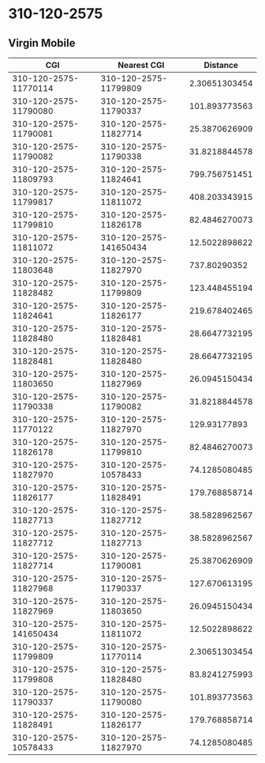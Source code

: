 # 310-120-2575
## Virgin Mobile


| CGI | Nearest CGI | Distance |
|-----|-------------|----------|
| 310-120-2575-11770114 | 310-120-2575-11799809 | 2.30651303454 |
| 310-120-2575-11790080 | 310-120-2575-11790337 | 101.893773563 |
| 310-120-2575-11790081 | 310-120-2575-11827714 | 25.3870626909 |
| 310-120-2575-11790082 | 310-120-2575-11790338 | 31.8218844578 |
| 310-120-2575-11809793 | 310-120-2575-11824641 | 799.756751451 |
| 310-120-2575-11799817 | 310-120-2575-11811072 | 408.203343915 |
| 310-120-2575-11799810 | 310-120-2575-11826178 | 82.4846270073 |
| 310-120-2575-11811072 | 310-120-2575-141650434 | 12.5022898622 |
| 310-120-2575-11803648 | 310-120-2575-11827970 | 737.80290352 |
| 310-120-2575-11828482 | 310-120-2575-11799809 | 123.448455194 |
| 310-120-2575-11824641 | 310-120-2575-11826177 | 219.678402465 |
| 310-120-2575-11828480 | 310-120-2575-11828481 | 28.6647732195 |
| 310-120-2575-11828481 | 310-120-2575-11828480 | 28.6647732195 |
| 310-120-2575-11803650 | 310-120-2575-11827969 | 26.0945150434 |
| 310-120-2575-11790338 | 310-120-2575-11790082 | 31.8218844578 |
| 310-120-2575-11770122 | 310-120-2575-11827970 | 129.93177893 |
| 310-120-2575-11826178 | 310-120-2575-11799810 | 82.4846270073 |
| 310-120-2575-11827970 | 310-120-2575-10578433 | 74.1285080485 |
| 310-120-2575-11826177 | 310-120-2575-11828491 | 179.768858714 |
| 310-120-2575-11827713 | 310-120-2575-11827712 | 38.5828962567 |
| 310-120-2575-11827712 | 310-120-2575-11827713 | 38.5828962567 |
| 310-120-2575-11827714 | 310-120-2575-11790081 | 25.3870626909 |
| 310-120-2575-11827968 | 310-120-2575-11790337 | 127.670613195 |
| 310-120-2575-11827969 | 310-120-2575-11803650 | 26.0945150434 |
| 310-120-2575-141650434 | 310-120-2575-11811072 | 12.5022898622 |
| 310-120-2575-11799809 | 310-120-2575-11770114 | 2.30651303454 |
| 310-120-2575-11799808 | 310-120-2575-11828480 | 83.8241275993 |
| 310-120-2575-11790337 | 310-120-2575-11790080 | 101.893773563 |
| 310-120-2575-11828491 | 310-120-2575-11826177 | 179.768858714 |
| 310-120-2575-10578433 | 310-120-2575-11827970 | 74.1285080485 |

